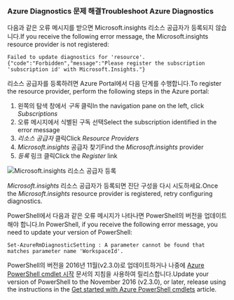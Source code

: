 ### <a name="troubleshoot-azure-diagnostics"></a><span data-ttu-id="0557c-101">Azure Diagnostics 문제 해결</span><span class="sxs-lookup"><span data-stu-id="0557c-101">Troubleshoot Azure Diagnostics</span></span>

<span data-ttu-id="0557c-102">다음과 같은 오류 메시지를 받으면 Microsoft.insights 리소스 공급자가 등록되지 않습니다.</span><span class="sxs-lookup"><span data-stu-id="0557c-102">If you receive the following error message, the Microsoft.insights resource provider is not registered:</span></span>

`Failed to update diagnostics for 'resource'. {"code":"Forbidden","message":"Please register the subscription 'subscription id' with Microsoft.Insights."}`

<span data-ttu-id="0557c-103">리소스 공급자를 등록하려면 Azure Portal에서 다음 단계를 수행합니다.</span><span class="sxs-lookup"><span data-stu-id="0557c-103">To register the resource provider, perform the following steps in the Azure portal:</span></span>

1.  <span data-ttu-id="0557c-104">왼쪽의 탐색 창에서 *구독* 클릭</span><span class="sxs-lookup"><span data-stu-id="0557c-104">In the navigation pane on the left, click *Subscriptions*</span></span>
2.  <span data-ttu-id="0557c-105">오류 메시지에서 식별된 구독 선택</span><span class="sxs-lookup"><span data-stu-id="0557c-105">Select the subscription identified in the error message</span></span>
3.  <span data-ttu-id="0557c-106">*리소스 공급자* 클릭</span><span class="sxs-lookup"><span data-stu-id="0557c-106">Click *Resource Providers*</span></span>
4.  <span data-ttu-id="0557c-107">*Microsoft.insights* 공급자 찾기</span><span class="sxs-lookup"><span data-stu-id="0557c-107">Find the *Microsoft.insights* provider</span></span>
5.  <span data-ttu-id="0557c-108">*등록* 링크 클릭</span><span class="sxs-lookup"><span data-stu-id="0557c-108">Click the *Register* link</span></span>

![Microsoft.insights 리소스 공급자 등록](./media/log-analytics-troubleshoot-azure-diagnostics/log-analytics-register-microsoft-diagnostics-resource-provider.png)

<span data-ttu-id="0557c-110">*Microsoft.insights* 리소스 공급자가 등록되면 진단 구성을 다시 시도하세요.</span><span class="sxs-lookup"><span data-stu-id="0557c-110">Once the *Microsoft.insights* resource provider is registered, retry configuring diagnostics.</span></span>


<span data-ttu-id="0557c-111">PowerShell에서 다음과 같은 오류 메시지가 나타나면 PowerShell의 버전을 업데이트해야 합니다.</span><span class="sxs-lookup"><span data-stu-id="0557c-111">In PowerShell, if you receive the following error message, you need to update your version of PowerShell:</span></span>

`Set-AzureRmDiagnosticSetting : A parameter cannot be found that matches parameter name 'WorkspaceId'.`

<span data-ttu-id="0557c-112">PowerShell의 버전을 2016년 11월(v2.3.0)로 업데이트하거나 나중에 [Azure PowerShell cmdlet 시작](https://docs.microsoft.com/powershell/azureps-cmdlets-docs/) 문서의 지침을 사용하여 릴리스합니다.</span><span class="sxs-lookup"><span data-stu-id="0557c-112">Update your version of PowerShell to the November 2016 (v2.3.0), or later, release using the instructions in the [Get started with Azure PowerShell cmdlets](https://docs.microsoft.com/powershell/azureps-cmdlets-docs/) article.</span></span>
